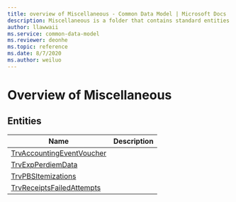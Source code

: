 ```yaml
---
title: overview of Miscellaneous - Common Data Model | Microsoft Docs
description: Miscellaneous is a folder that contains standard entities related to the Common Data Model.
author: llawwaii
ms.service: common-data-model
ms.reviewer: deonhe
ms.topic: reference
ms.date: 8/7/2020
ms.author: weiluo
---
```


# Overview of Miscellaneous


## Entities

|Name|Description|
|---|---|
|[TrvAccountingEventVoucher](TrvAccountingEventVoucher.md)||
|[TrvExpPerdiemData](TrvExpPerdiemData.md)||
|[TrvPBSItemizations](TrvPBSItemizations.md)||
|[TrvReceiptsFailedAttempts](TrvReceiptsFailedAttempts.md)||
